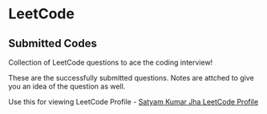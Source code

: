 # LeetCode
## Submitted Codes
Collection of LeetCode questions to ace the coding interview! 

These are the successfully submitted questions.
Notes are attched to give you an idea of the question as well.

Use this for viewing LeetCode Profile - 
[Satyam Kumar Jha LeetCode Profile](https://leetcode.com/Harsh23Kashyap/)
